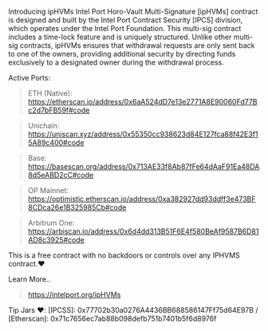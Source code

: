 Introducing ipHVMs
Intel Port Horo-Vault Multi-Signature [ipHVMs] contract is designed and built by the Intel Port Contract Security [IPCS] division, which operates under the Intel Port Foundation. This multi-sig contract includes a time-lock feature and is uniquely structured. Unlike other multi-sig contracts, ipHVMs ensures that withdrawal requests are only sent back to one of the owners, providing additional security by directing funds exclusively to a designated owner during the withdrawal process.


Active Ports:
> ETH (Native): https://etherscan.io/address/0x6aA524dD7e13e2771A8E90060Fd77Bc2d7bFB59f#code

> Unichain:     https://uniscan.xyz/address/0x55350cc938623d84E127fca88f42E3f15A89c400#code

> Base:         https://basescan.org/address/0x713AE33f8Ab87fFe64dAaF91Ea48DA8d5eABD2cC#code

> OP Mainnet:   https://optimistic.etherscan.io/address/0xa382927dd93ddff3e473BF8CDca26e1B325985Cb#code

> Arbitrum One: https://arbiscan.io/address/0x6d4dd313B51F6E4f580BeAf9587B6D81AD8c3925#code


This is a free contract with no backdoors or controls over any IPHVMS contract.❤️

Learn More..
> https://intelport.org/ipHVMs

Tip Jars ❤️: [IPCSS]: 0x77702b30a0276A4436BB688586147Ff75d64E97B / [Etherscan]: 0x71c7656ec7ab88b098defb751b7401b5f6d8976f
